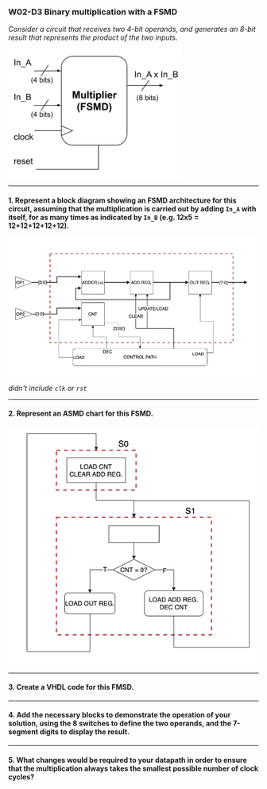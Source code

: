 ### W02-D3 Binary multiplication with a FSMD


*Consider a circuit that receives two 4-bit operands, and generates an 8-bit result that represents the product of the two inputs.*

<img src="/Resources/images/w02d3.png" alt="drawing" width="350"/>



-----

#### 1. Represent a block diagram showing an FSMD architecture for this circuit, assuming that the multiplication is carried out by adding `In_A` with itself, for as many times as indicated by `In_B` (e.g. 12x5 = 12+12+12+12+12).

<img src="/Resources/images/w2d3_1.png" alt="drawing" width="650"/>

*didn't include `clk` or `rst`*

----

#### 2. Represent an ASMD chart for this FSMD.

<img src="/Resources/images/w2d3_2.png" alt="drawing" width="550"/>

----

#### 3. Create a VHDL code for this FMSD.


----

#### 4. Add the necessary blocks to demonstrate the operation of your solution, using the 8 switches to define the two operands, and the 7-segment digits to display the result.


----


#### 5. What changes would be required to your datapath in order to ensure that the multiplication always takes the smallest possible number of clock cycles?
